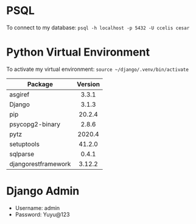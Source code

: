 # PSQL

To connect to my database:
`psql -h localhost -p 5432 -U ccelis cesar`

# Python Virtual Environment

To activate my virtual environment:
`source ~/django/.venv/bin/activate`

| Package             | Version |
| ------------------- |:-------:|
| asgiref             | 3.3.1   |
| Django              | 3.1.3   |
| pip                 | 20.2.4  |
| psycopg2-binary     | 2.8.6   |
| pytz                | 2020.4  |
| setuptools          | 41.2.0  |
| sqlparse            | 0.4.1   |
| djangorestframework | 3.12.2  |

# Django Admin

* Username: admin
* Password: Yuyu@123
